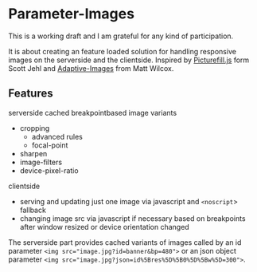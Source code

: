Parameter-Images
================
This is a working draft and I am grateful for any kind of participation.

It is about creating an feature loaded solution for handling responsive images on the serverside and the clientside.
Inspired by [Picturefill.js](https://github.com/scottjehl/picturefill) form Scott Jehl and [Adaptive-Images](https://github.com/MattWilcox/Adaptive-Images) from Matt Wilcox.

Features
--------

serverside cached breakpointbased image variants

* cropping 
  * advanced rules
  * focal-point
* sharpen
* image-filters
* device-pixel-ratio
  
clientside

* serving and updating just one image via javascript and `<noscript`> fallback
* changing image src via javascript if necessary based on breakpoints after window resized or device orientation changed

The serverside part provides cached variants of images called by an id parameter `<img src="image.jpg?id=banner&bp=480">` or an json object parameter `<img src="image.jpg?json=id%5Bres%5D%5B0%5D%5Bw%5D=300">`.
